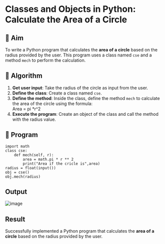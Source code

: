 # Classes and Objects in Python: Calculate the Area of a Circle

## 🎯 Aim
To write a Python program that calculates the **area of a circle** based on the radius provided by the user. This program uses a class named `cse` and a method `mech` to perform the calculation.

## 🧠 Algorithm
1. **Get user input**: Take the radius of the circle as input from the user.
2. **Define the class**: Create a class named `cse`.
3. **Define the method**: Inside the class, define the method `mech` to calculate the area of the circle using the formula:  
   Area = pi *r^2 
4. **Execute the program**: Create an object of the class and call the method with the radius value.

## 🧾 Program
```
import math
class cse:
    def mech(self, r):
        area = math.pi * r ** 2
        print("Area if the cricle is",area)
radius = float(input())
obj = cse()
obj.mech(radius)

```
## Output
![image](https://github.com/user-attachments/assets/ed55f784-08da-47cb-a803-9d128c5f2c13)

## Result
Successfully implemented a Python program that calculates the **area of a circle** based on the radius provided by the user.

